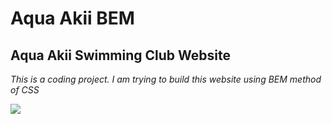 # Aqua Akii BEM

## Aqua Akii Swimming Club Website

_This is a coding project. I am trying to build this website using BEM method of CSS_

<img src="https://encrypted-tbn0.gstatic.com/images?q=tbn:ANd9GcSNnQVy__JAdnmSzg00N3WYIdaWRXuaIRQGFw&s">

